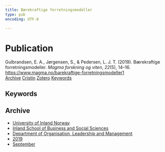 ```yaml
---
title: Bærekraftige forretningsmodeller
type: pub
encoding: UTF-8

---
```

<h1>Publication</h1>
<article id="csl-bib-container-IPGKHP6Y" class="csl-bib-container">
  <div class="csl-bib-body"> <div class="csl-entry">Gulbrandsen, E. A., Jørgensen, S., &#38; Pedersen, L. J. T. (2019). Bærekraftige forretningsmodeller. <i>Magma forskning og viten</i>, <i>22</i>(5), 14–16. <a href="https://www.magma.no/barekraftige-forretningsmodeller1">https://www.magma.no/barekraftige-forretningsmodeller1</a></div> </div>
  <div class="csl-bib-buttons">
    <a href="#taxonomy-article-IPGKHP6Y" alt="archive" class="csl-bib-button">Archive</a>
    <a href="https://app.cristin.no/results/show.jsf?id=1720346" alt="Cristin" class="csl-bib-button">Cristin</a>
    <a href="http://zotero.org/groups/5881554/items/IPGKHP6Y" alt="Zotero" class="csl-bib-button">Zotero</a>
    <a href="#keywords-article-IPGKHP6Y" alt="keywords" class="csl-bib-button">Keywords</a>
  </div>
  <div id="csl-bib-meta-container-IPGKHP6Y"></div>
</article>
<div id="csl-bib-meta-IPGKHP6Y" class="csl-bib-meta">
  <article id="keywords-article-IPGKHP6Y" class="keywords-article">
    <h1>Keywords</h1>
    
  </article>
  <article id="taxonomy-article-IPGKHP6Y" class="taxonomy-article">
    <h1>Archive</h1>
    <ul>
      <li><a href="{{< params subfolder >}}en/archive/?key=3DCRN523">University of Inland Norway</a></li>
      <li><a href="{{< params subfolder >}}en/archive/?key=DU8Q9LN9">Inland School of Business and Social Sciences</a></li>
      <li><a href="{{< params subfolder >}}en/archive/?key=4LUWR3ZM">Department of Organisation, Leadership and Management</a></li>
      <li><a href="{{< params subfolder >}}en/archive/?key=7GQPC2L9">2019</a></li>
      <li><a href="{{< params subfolder >}}en/archive/?key=P2ICV5NP">September</a></li>
    </ul>
  </article>
</div>
